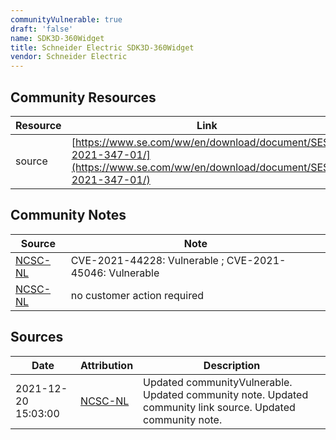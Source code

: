 ```yaml
---
communityVulnerable: true
draft: 'false'
name: SDK3D-360Widget
title: Schneider Electric SDK3D-360Widget
vendor: Schneider Electric
---
```



## Community Resources
| Resource | Link |
| --- | --- |
| source | [https://www.se.com/ww/en/download/document/SESB-2021-347-01/](https://www.se.com/ww/en/download/document/SESB-2021-347-01/) |

## Community Notes
| Source | Note |
| --- | --- |
| [NCSC-NL](https://github.com/NCSC-NL/log4shell/blob/main/software/README.md) | CVE-2021-44228: Vulnerable ; CVE-2021-45046: Vulnerable </ul> |
| [NCSC-NL](https://github.com/NCSC-NL/log4shell/blob/main/software/README.md) | no customer action required |

## Sources
| Date | Attribution | Description |
| --- | --- | --- |
| 2021-12-20 15:03:00 | [NCSC-NL](https://github.com/NCSC-NL/log4shell/blob/main/software/README.md) | Updated communityVulnerable. Updated community note. Updated community link source. Updated community note.  |

